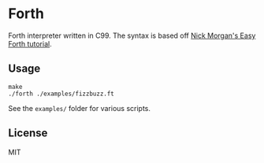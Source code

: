 # Forth

Forth interpreter written in C99. The syntax is based off [Nick
Morgan's Easy Forth tutorial](https://skilldrick.github.io/easyforth).

## Usage

    make
    ./forth ./examples/fizzbuzz.ft

See the `examples/` folder for various scripts.

## License

MIT
